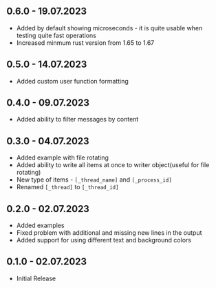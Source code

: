 ## 0.6.0 - 19.07.2023
- Added by default showing microseconds - it is quite usable when testing quite fast operations
- Increased minmum rust version from 1.65 to 1.67

## 0.5.0 - 14.07.2023
- Added custom user function formatting

## 0.4.0 - 09.07.2023
- Added ability to filter messages by content

## 0.3.0 - 04.07.2023
- Added example with file rotating
- Added ability to write all items at once to writer object(useful for file rotating)
- New type of items - `[_thread_name]` and `[_process_id]`
- Renamed `[_thread]` to `[_thread_id]`

## 0.2.0 - 02.07.2023
- Added examples
- Fixed problem with additional and missing new lines in the output
- Added support for using different text and background colors

## 0.1.0 - 02.07.2023
 - Initial Release
